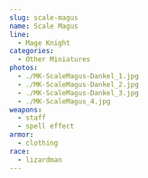 ```yaml
---
slug: scale-magus
name: Scale Magus
line:
  - Mage Knight
categories:
  - Other Miniatures
photos:
  - ./MK-ScaleMagus-Dankel_1.jpg
  - ./MK-ScaleMagus-Dankel_2.jpg
  - ./MK-ScaleMagus-Dankel_3.jpg
  - ./MK-ScaleMagus_4.jpg
weapons:
  - staff
  - spell effect
armor:
  - clothing
race:
  - lizardman
---
```

